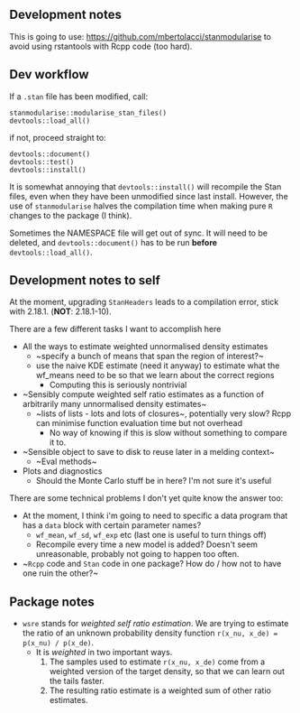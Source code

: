 ## Development notes 

This is going to use:
https://github.com/mbertolacci/stanmodularise
to avoid using rstantools with Rcpp code (too hard).

## Dev workflow

If a `.stan` file has been modified, call:
```
stanmodularise::modularise_stan_files()
devtools::load_all()
```
if not, proceed straight to:
```
devtools::document()
devtools::test()
devtools::install()
```

It is somewhat annoying that `devtools::install()` will recompile the Stan 
files, even when they have been unmodified since last install. However, the
use of `stanmodularise` halves the compilation time when making pure `R` changes
to the package (I think).

Sometimes the NAMESPACE file will get out of sync. It will need to be deleted,
and `devtools::document()` has to be run __before__ `devtools::load_all()`.

## Development notes to self

At the moment, upgrading `StanHeaders` leads to a compilation error, stick with     2.18.1. (__NOT__: 2.18.1-10).

There are a few different tasks I want to accomplish here

- All the ways to estimate weighted unnormalised density estimates
    - ~specify a bunch of means that span the region of interest?~
    - use the naive KDE estimate (need it anyway) to estimate what the wf_means need to be so that we learn about the correct regions
        - Computing this is seriously nontrivial
- ~Sensibly compute weighted self ratio estimates as a function of arbitrarily many unnormalised density estimates~
    - ~lists of lists - lots and lots of closures~, potentially very slow? Rcpp can minimise function evaluation time but not overhead
        - No way of knowing if this is slow without something to compare it to.
- ~Sensible object to save to disk to reuse later in a melding context~
  - ~Eval methods~
- Plots and diagnostics
  - Should the Monte Carlo stuff be in here? I'm not sure it's useful

There are some technical problems I don't yet quite know the answer too:

- At the moment, I think i'm going to need to specific a data program that has a `data` block with certain parameter names? 
    - `wf_mean`, `wf_sd`, `wf_exp` etc (last one is useful to turn things off)
    - Recompile every time a new model is added? Doesn't seem unreasonable, probably not going to happen too often.
- ~`Rcpp` code and `Stan` code in one package? How do / how not to have one ruin the other?~

## Package notes

- `wsre` stands for _weighted self ratio estimation_. We are trying to estimate the ratio of an unknown probability density function `r(x_nu, x_de) = p(x_nu) / p(x_de)`.
    - It is _weighted_ in two important ways.
        1. The samples used to estimate `r(x_nu, x_de)` come from a weighted version of the target density, so that we can learn out the tails faster.
        1. The resulting ratio estimate is a weighted sum of other ratio estimates.
